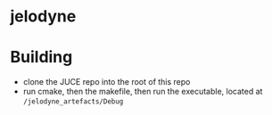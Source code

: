 # jelodyne

# Building
- clone the JUCE repo into the root of this repo
- run cmake, then the makefile, then run the executable, located at `/jelodyne_artefacts/Debug`
